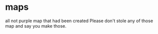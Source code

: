 # maps
all not purple map that had been created
Please don't stole any of those map and say you make those.
